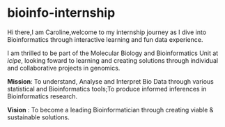 # bioinfo-internship
Hi there,I am Caroline,welcome to my internship journey as I dive into Bioinformatics through interactive learning and fun data experience. 

I am thrilled to be part of the Molecular Biology and Bioinformatics Unit at *icipe*, looking foward to learning and creating solutions through individual and collaborative projects in genomics.


**Mission**: To understand, Analyse and Interpret Bio Data through various statistical and Bioinformatics tools;To produce informed inferences in Bioinformatics research.

**Vision** : To become a leading Bioinformatician through creating viable & sustainable solutions.
